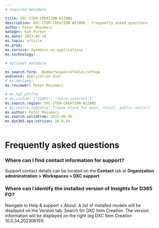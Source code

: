 ```yaml
---
# required metadata

title: DXC-ITEM-CREATION-WIZARD
description: DXC-ITEM-CREATION-WIZARD - Frequently asked questions
author: Peter Musumeci
manager: Kym Parker
ms.date: 2023-06-26
ms.topic: article
ms.prod: 
ms.service: dynamics-ax-applications
ms.technology: 

# optional metadata

ms.search.form:  NumberSequenceTableListPage
audience: Application User
# ms.devlang: 
ms.reviewer: Peter Musumeci

# ms.tgt_pltfrm: 
# ms.custom: ["21901", "intro-internal"]
ms.search.region: DXC-ITEM-CREATION-WIZARD
# ms.search.industry: [leave blank for most, retail, public sector]
ms.author: Peter Musumeci
ms.search.validFrom: 2023-06-26
ms.dyn365.ops.version: 10.0.34
---
```


# Frequently asked questions

### Where can I find contact information for support?
Support contact details can be located on the **Contact** tab at **Organization admininstration > Workspaces > DXC support**

### Where can I identify the installed version of Insights for D365 FO?
Navigate to Help & support > About.
A list of installed models will be displayed on the Version tab. Search for DXC Item Creation. The version information will be displayed on the right (eg DXC Item Creation 10.0.34.202306151)
